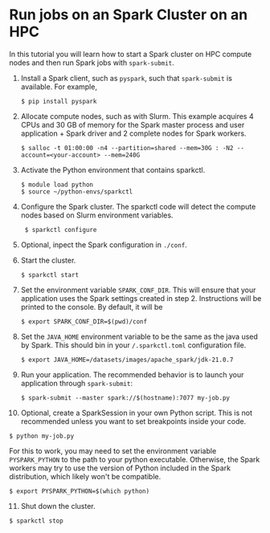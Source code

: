 # Run jobs on an Spark Cluster on an HPC

In this tutorial you will learn how to start a Spark cluster on HPC compute nodes and then run
Spark jobs with `spark-submit`.

1. Install a Spark client, such as `pyspark`, such that `spark-submit` is available. For example,

   ```console
   $ pip install pyspark
   ```

2. Allocate compute nodes, such as with Slurm. This example acquires 4 CPUs and 30 GB of memory
   for the Spark master process and user application + Spark driver and 2 complete nodes for Spark
   workers.

   ```console
   $ salloc -t 01:00:00 -n4 --partition=shared --mem=30G : -N2 --account=<your-account> --mem=240G
   ```

3. Activate the Python environment that contains sparkctl.

   ```console
   $ module load python
   $ source ~/python-envs/sparkctl
   ```

4. Configure the Spark cluster. The sparkctl code will detect the compute nodes based on
   Slurm environment variables.

   ```console
    $ sparkctl configure
    ```
    
5. Optional, inpect the Spark configuration in `./conf`.
    
6. Start the cluster.

    ```console
    $ sparkctl start
    ```

7. Set the environment variable `SPARK_CONF_DIR`. This will ensure that your application uses the
   Spark settings created in step 2. Instructions will be printed to the console. By default, it
   will be

   ```console
   $ export SPARK_CONF_DIR=$(pwd)/conf
   ```

8. Set the `JAVA_HOME` environment variable to be the same as the java used by Spark. This should
   bin in your `/.sparkctl.toml` configuration file.

   ```console
   $ export JAVA_HOME=/datasets/images/apache_spark/jdk-21.0.7
   ```

9. Run your application. The recommended behavior is to launch your application through
   `spark-submit`:

   ```console
   $ spark-submit --master spark://$(hostname):7077 my-job.py
   ```

10. Optional, create a SparkSession in your own Python script. This is not recommended unless you
   want to set breakpoints inside your code.

   ```console
   $ python my-job.py
   ```

   For this to work, you may need to set the environment variable `PYSPARK_PYTHON` to the path to
   your python executable. Otherwise, the Spark workers may try to use the version of Python
   included in the Spark distribution, which likely won't be compatible.

   ```console
   $ export PYSPARK_PYTHON=$(which python)
   ```

11. Shut down the cluster.

   ```console
   $ sparkctl stop
   ```
